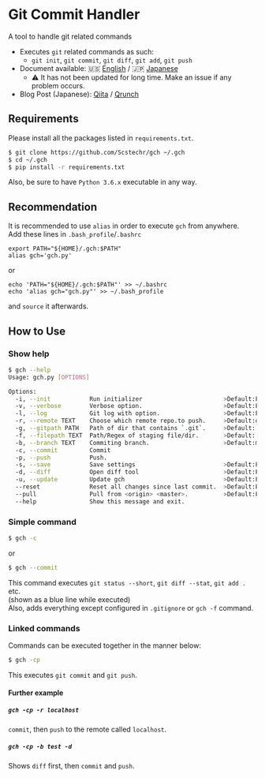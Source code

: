 # Git Commit Handler
A tool to handle git related commands

- Executes `git` related commands as such:
	- `git init`, `git commit`, `git diff`, `git add`, `git push`
- Document available: :us: [English](doc/gch_doc_en.md) / :jp: [Japanese](doc/gch_doc_jp.md)
	- :warning: It has not been updated for long time. Make an issue if any problem occurs.
- Blog Post (Japanese): [Qiita](https://qiita.com/Scstechr/items/53e3e326c4caa6dc2307) / [Qrunch](https://scstechr.qrunch.io/entries/Jmdclx72XYk2F5Pa)

## Requirements
Please install all the packages listed in `requirements.txt`.

```bash
$ git clone https://github.com/Scstechr/gch ~/.gch
$ cd ~/.gch
$ pip install -r requirements.txt
```
Also, be sure to have `Python 3.6.x` executable in any way.

## Recommendation
It is recommended to use `alias` in order to execute `gch` from anywhere.  
Add these lines in `.bash_profile`/`.bashrc`

```bash:.bash_profile
export PATH="${HOME}/.gch:$PATH"
alias gch='gch.py'
```

or

```bash:add
echo 'PATH="${HOME}/.gch:$PATH"' >> ~/.bashrc
echo 'alias gch="gch.py"' >> ~/.bash_profile
```

 and `source` it afterwards.

## How to Use

### Show help

```bash
$ gch --help
Usage: gch.py [OPTIONS]

Options:
  -i, --init           Run initializer                       >Default:False
  -v, --verbose        Verbose option.                       >Default:False
  -l, --log            Git log with option.                  >Default:False
  -r, --remote TEXT    Choose which remote repo.to push.     >Default:origin
  -g, --gitpath PATH   Path of dir that contains `.git`.     >Default:.
  -f, --filepath TEXT  Path/Regex of staging file/dir.       >Default:.
  -b, --branch TEXT    Commiting branch.                     >Default:master
  -c, --commit         Commit
  -p, --push           Push.
  -s, --save           Save settings                         >Default:False
  -d, --diff           Open diff tool                        >Default:False
  -u, --update         Update gch                            >Default:False
  --reset              Reset all changes since last commit.  >Default:False
  --pull               Pull from <origin> <master>.          >Default:False
  --help               Show this message and exit.
```
### Simple command

```bash
$ gch -c
```

or 

```bash
$ gch --commit
```

This command executes `git status --short`, `git diff --stat`, `git add .` etc.  
(shown as a blue line while executed)  
Also, adds everything except configured in `.gitignore` or `gch -f` command.  

### Linked commands

Commands can be executed together in the manner below:

```bash
$ gch -cp
```

This executes `git commit` and `git push`.

#### Further example

##### `gch -cp -r localhost`
`commit`, then `push` to the remote called `localhost`.
##### `gch -cp -b test -d`
Shows `diff` first, then `commit` and `push`.




